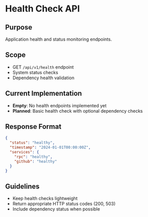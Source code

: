 # Health Check API

## Purpose
Application health and status monitoring endpoints.

## Scope
- GET `/api/v1/health` endpoint
- System status checks
- Dependency health validation

## Current Implementation
- **Empty**: No health endpoints implemented yet
- **Planned**: Basic health check with optional dependency checks

## Response Format
```json
{
  "status": "healthy",
  "timestamp": "2024-01-01T00:00:00Z",
  "services": {
    "rpc": "healthy",
    "github": "healthy"
  }
}
```

## Guidelines
- Keep health checks lightweight
- Return appropriate HTTP status codes (200, 503)
- Include dependency status when possible